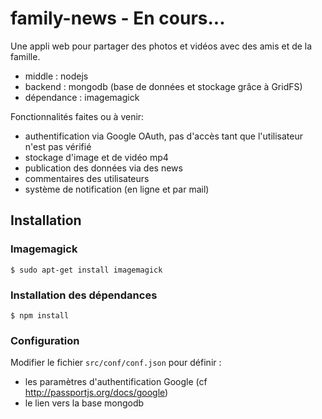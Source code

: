 # family-news - En cours...
Une appli web pour partager des photos et vidéos avec des amis et de la famille.

* middle : nodejs
* backend : mongodb (base de données et stockage grâce à GridFS)
* dépendance : imagemagick

Fonctionnalités faites ou à venir:
* authentification via Google OAuth, pas d'accès tant que l'utilisateur n'est pas vérifié
* stockage d'image et de vidéo mp4
* publication des données via des news
* commentaires des utilisateurs
* système de notification (en ligne et par mail)

## Installation
### Imagemagick
```
$ sudo apt-get install imagemagick
```
### Installation des dépendances
```
$ npm install
```
### Configuration
Modifier le fichier `src/conf/conf.json` pour définir :
* les paramètres d'authentification Google (cf http://passportjs.org/docs/google)
* le lien vers la base mongodb

